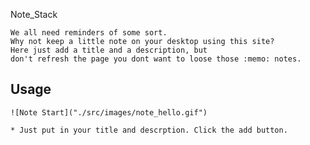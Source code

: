 Note_Stack

    We all need reminders of some sort.
    Why not keep a little note on your desktop using this site?
    Here just add a title and a description, but 
    don't refresh the page you dont want to loose those :memo: notes.  

## Usage

    ![Note Start]("./src/images/note_hello.gif")

    * Just put in your title and descrption. Click the add button. 